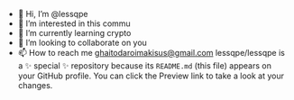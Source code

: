 - 👋 Hi, I’m @lessqpe
- 👀 I’m interested in this commu
- 🌱 I’m currently learning crypto
- 💞️ I’m looking to collaborate on you
- 📫 How to reach me ghaitodaroimakisus@gmail.com
lessqpe/lessqpe is a ✨ special ✨ repository because its `README.md` (this file) appears on your GitHub profile.
You can click the Preview link to take a look at your changes.
